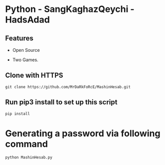 # Python - SangKaghazQeychi - HadsAdad

## Features

* Open Source

* Two Games.

## Clone with HTTPS
```
git clone https://github.com/MrDaRkFoRcE/MashinHesab.git
```

## Run pip3 install to set up this script
```
pip install
```

# Generating a password via following command
```
python MashinHesab.py
```
